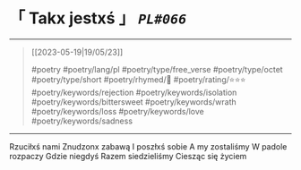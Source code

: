 # &#12300; Takx jestxś &#12301; *`PL#066`*

---

> [[2023-05-19|19/05/23]]
> 
> #poetry 
> #poetry/lang/pl 
> #poetry/type/free_verse #poetry/type/octet #poetry/type/short 
> #poetry/rhymed/🔴 
> #poetry/rating/⭐⭐⭐ 
> #poetry/keywords/rejection #poetry/keywords/isolation #poetry/keywords/bittersweet #poetry/keywords/wrath #poetry/keywords/loss #poetry/keywords/love #poetry/keywords/sadness 

---

Rzuciłxś nami
Znudzonx zabawą
I poszłxś sobie
A my zostaliśmy
W padole rozpaczy
Gdzie niegdyś
Razem siedzieliśmy
Ciesząc się życiem